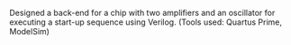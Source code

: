 Designed a back-end for a chip with two amplifiers and an oscillator for executing a start-up sequence using Verilog. (Tools used: Quartus Prime, ModelSim)
